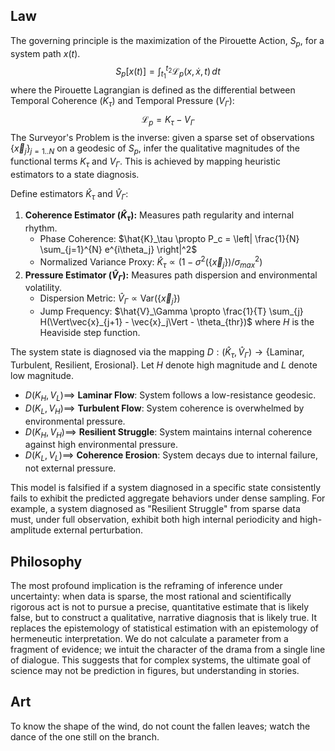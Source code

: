 ## Law
The governing principle is the maximization of the Pirouette Action, $S_p$, for a system path $x(t)$.
$$S_p[x(t)] = \int_{t_1}^{t_2} \mathcal{L}_p(x, \dot{x}, t) \, dt$$
where the Pirouette Lagrangian is defined as the differential between Temporal Coherence ($K_\tau$) and Temporal Pressure ($V_\Gamma$):
$$\mathcal{L}_p = K_\tau - V_\Gamma$$
The Surveyor's Problem is the inverse: given a sparse set of observations $\{\vec{x}_j\}_{j=1..N}$ on a geodesic of $S_p$, infer the qualitative magnitudes of the functional terms $K_\tau$ and $V_\Gamma$. This is achieved by mapping heuristic estimators to a state diagnosis.

Define estimators $\hat{K}_\tau$ and $\hat{V}_\Gamma$:
1.  **Coherence Estimator ($\hat{K}_\tau$):** Measures path regularity and internal rhythm.
    *   Phase Coherence: $\hat{K}_\tau \propto P_c = \left| \frac{1}{N} \sum_{j=1}^{N} e^{i\theta_j} \right|^2$
    *   Normalized Variance Proxy: $\hat{K}_\tau \propto (1 - \sigma^2(\{\vec{x}_j\}) / \sigma^2_{max})$
2.  **Pressure Estimator ($\hat{V}_\Gamma$):** Measures path dispersion and environmental volatility.
    *   Dispersion Metric: $\hat{V}_\Gamma \propto \text{Var}(\{\vec{x}_j\})$
    *   Jump Frequency: $\hat{V}_\Gamma \propto \frac{1}{T} \sum_{j} H(\Vert\vec{x}_{j+1} - \vec{x}_j\Vert - \theta_{thr})$ where $H$ is the Heaviside step function.

The system state is diagnosed via the mapping $D: (\hat{K}_\tau, \hat{V}_\Gamma) \to \{\text{Laminar, Turbulent, Resilient, Erosional}\}$. Let $H$ denote high magnitude and $L$ denote low magnitude.
*   $D(K_H, V_L) \implies$ **Laminar Flow**: System follows a low-resistance geodesic.
*   $D(K_L, V_H) \implies$ **Turbulent Flow**: System coherence is overwhelmed by environmental pressure.
*   $D(K_H, V_H) \implies$ **Resilient Struggle**: System maintains internal coherence against high environmental pressure.
*   $D(K_L, V_L) \implies$ **Coherence Erosion**: System decays due to internal failure, not external pressure.

This model is falsified if a system diagnosed in a specific state consistently fails to exhibit the predicted aggregate behaviors under dense sampling. For example, a system diagnosed as "Resilient Struggle" from sparse data must, under full observation, exhibit both high internal periodicity and high-amplitude external perturbation.

## Philosophy
The most profound implication is the reframing of inference under uncertainty: when data is sparse, the most rational and scientifically rigorous act is not to pursue a precise, quantitative estimate that is likely false, but to construct a qualitative, narrative diagnosis that is likely true. It replaces the epistemology of statistical estimation with an epistemology of hermeneutic interpretation. We do not calculate a parameter from a fragment of evidence; we intuit the character of the drama from a single line of dialogue. This suggests that for complex systems, the ultimate goal of science may not be prediction in figures, but understanding in stories.

## Art
To know the shape of the wind, do not count the fallen leaves; watch the dance of the one still on the branch.